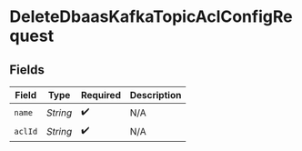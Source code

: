 # DeleteDbaasKafkaTopicAclConfigRequest


## Fields

| Field              | Type               | Required           | Description        |
| ------------------ | ------------------ | ------------------ | ------------------ |
| `name`             | *String*           | :heavy_check_mark: | N/A                |
| `aclId`            | *String*           | :heavy_check_mark: | N/A                |